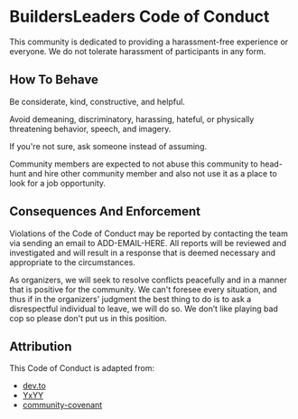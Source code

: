 BuildersLeaders Code of Conduct
===============================

This community is dedicated to providing a harassment-free experience or everyone. We do not tolerate harassment of participants in any form.

How To Behave
-------------

Be considerate, kind, constructive, and helpful.

Avoid demeaning, discriminatory, harassing, hateful, or physically threatening behavior, speech, and imagery.

If you're not sure, ask someone instead of assuming.

Community members are expected to not abuse this community to head-hunt and hire other community member and also not use it as a place to look for a job opportunity.

Consequences And Enforcement
----------------------------

Violations of the Code of Conduct may be reported by contacting the team via sending an email to ADD-EMAIL-HERE. All reports will be reviewed and investigated and will result in a response that is deemed necessary and appropriate to the circumstances.

As organizers, we will seek to resolve conflicts peacefully and in a manner that is positive for the community. We can't foresee every situation, and thus if in the organizers' judgment the best thing to do is to ask a disrespectful individual to leave, we will do so. We don’t like playing bad cop so please don't put us in this position.

Attribution
-----------

This Code of Conduct is adapted from:

-	[dev.to](https://dev.to/code-of-conduct)
-	[YxYY](https://www.yesandyesyes.com/code-of-conduct)
-	[community-covenant](https://community-covenant.net/)
